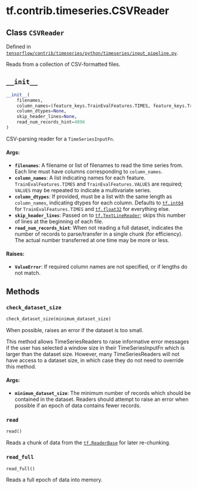 <div itemscope itemtype="http://developers.google.com/ReferenceObject">
<meta itemprop="name" content="tf.contrib.timeseries.CSVReader" />
<meta itemprop="path" content="Stable" />
<meta itemprop="property" content="__init__"/>
<meta itemprop="property" content="check_dataset_size"/>
<meta itemprop="property" content="read"/>
<meta itemprop="property" content="read_full"/>
</div>

# tf.contrib.timeseries.CSVReader

## Class `CSVReader`





Defined in [`tensorflow/contrib/timeseries/python/timeseries/input_pipeline.py`](/code/stable/tensorflow/contrib/timeseries/python/timeseries/input_pipeline.py).

Reads from a collection of CSV-formatted files.

<h2 id="__init__"><code>__init__</code></h2>

``` python
__init__(
    filenames,
    column_names=(feature_keys.TrainEvalFeatures.TIMES, feature_keys.TrainEvalFeatures.VALUES),
    column_dtypes=None,
    skip_header_lines=None,
    read_num_records_hint=4096
)
```

CSV-parsing reader for a `TimeSeriesInputFn`.

#### Args:

* <b>`filenames`</b>: A filename or list of filenames to read the time series
      from. Each line must have columns corresponding to `column_names`.
* <b>`column_names`</b>: A list indicating names for each
      feature. `TrainEvalFeatures.TIMES` and `TrainEvalFeatures.VALUES` are
      required; `VALUES` may be repeated to indicate a multivariate series.
* <b>`column_dtypes`</b>: If provided, must be a list with the same length as
      `column_names`, indicating dtypes for each column. Defaults to
      <a href="../../../tf.md#int64"><code>tf.int64</code></a> for `TrainEvalFeatures.TIMES` and <a href="../../../tf.md#float32"><code>tf.float32</code></a> for
      everything else.
* <b>`skip_header_lines`</b>: Passed on to <a href="../../../tf/TextLineReader.md"><code>tf.TextLineReader</code></a>; skips this number of
      lines at the beginning of each file.
* <b>`read_num_records_hint`</b>: When not reading a full dataset, indicates the
      number of records to parse/transfer in a single chunk (for
      efficiency). The actual number transferred at one time may be more or
      less.

#### Raises:

* <b>`ValueError`</b>: If required column names are not specified, or if lengths do
    not match.



## Methods

<h3 id="check_dataset_size"><code>check_dataset_size</code></h3>

``` python
check_dataset_size(minimum_dataset_size)
```

When possible, raises an error if the dataset is too small.

This method allows TimeSeriesReaders to raise informative error messages if
the user has selected a window size in their TimeSeriesInputFn which is
larger than the dataset size. However, many TimeSeriesReaders will not have
access to a dataset size, in which case they do not need to override this
method.

#### Args:

* <b>`minimum_dataset_size`</b>: The minimum number of records which should be
    contained in the dataset. Readers should attempt to raise an error when
    possible if an epoch of data contains fewer records.

<h3 id="read"><code>read</code></h3>

``` python
read()
```

Reads a chunk of data from the <a href="../../../tf/ReaderBase.md"><code>tf.ReaderBase</code></a> for later re-chunking.

<h3 id="read_full"><code>read_full</code></h3>

``` python
read_full()
```

Reads a full epoch of data into memory.



